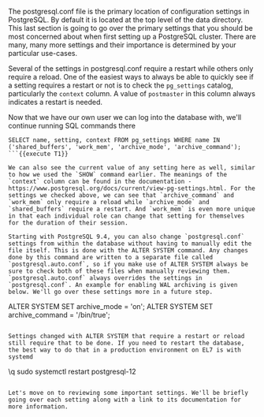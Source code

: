 
The postgresql.conf file is the primary location of configuration settings in PostgreSQL. By default it is located at the top level of the data directory. This last section is going to go over the primary settings that you should be most concerned about when first setting up a PostgreSQL cluster. There are many, many more settings and their importance is determined by your particular use-cases.

Several of the settings in postgresql.conf require a restart while others only require a reload. One of the easiest ways to always be able to quickly see if a setting requires a restart or not is to check the `pg_settings` catalog, particularly the `context` column. A value of `postmaster` in this column always indicates a restart is needed.

Now that we have our own user we can log into the database with, we'll continue running SQL commands there
```
SELECT name, setting, context FROM pg_settings WHERE name IN ('shared_buffers', 'work_mem', 'archive_mode', 'archive_command');
```{{execute T1}}

We can also see the current value of any setting here as well, similar to how we used the `SHOW` command earlier. The meanings of the `context` column can be found in the documentation - https://www.postgresql.org/docs/current/view-pg-settings.html. For the settings we checked above, we can see that `archive_command` and `work_mem` only require a reload while `archive_mode` and `shared_buffers` require a restart. And `work_mem` is even more unique in that each individual role can change that setting for themselves for the duration of their session.

Starting with PostgreSQL 9.4, you can also change `postgresql.conf` settings from within the database without having to manually edit the file itself. This is done with the ALTER SYSTEM command. Any changes done by this command are written to a separate file called `postgresql.auto.conf`, so if you make use of ALTER SYSTEM always be sure to check both of these files when manually reviewing them. `postgresql.auto.conf` always overrides the settings in `postgresql.conf`. An example for enabling WAL archiving is given below. We'll go over these settings more in a future step.

```
ALTER SYSTEM SET archive_mode = 'on';
ALTER SYSTEM SET archive_command = '/bin/true';
```{{execute T1}}

Settings changed with ALTER SYSTEM that require a restart or reload still require that to be done. If you need to restart the database, the best way to do that in a production environment on EL7 is with systemd
```
\q
sudo systemctl restart postgresql-12
```{{execute T1}}

Let's move on to reviewing some important settings. We'll be briefly going over each setting along with a link to its documentation for more information.
